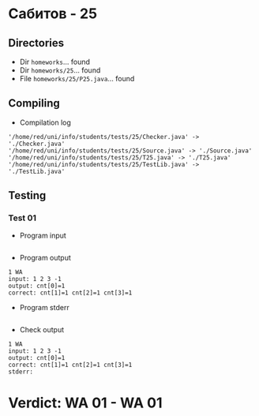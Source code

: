# Сабитов - 25
## Directories
- Dir `homeworks`... found
- Dir `homeworks/25`... found
- File `homeworks/25/P25.java`... found
## Compiling
- Compilation log
```
'/home/red/uni/info/students/tests/25/Checker.java' -> './Checker.java'
'/home/red/uni/info/students/tests/25/Source.java' -> './Source.java'
'/home/red/uni/info/students/tests/25/T25.java' -> './T25.java'
'/home/red/uni/info/students/tests/25/TestLib.java' -> './TestLib.java'

```
## Testing
### Test 01
- Program input
```

```
- Program output
```
1 WA
input: 1 2 3 -1
output: cnt[0]=1 
correct: cnt[1]=1 cnt[2]=1 cnt[3]=1 

```
- Program stderr
```

```
- Check output
```
1 WA
input: 1 2 3 -1
output: cnt[0]=1 
correct: cnt[1]=1 cnt[2]=1 cnt[3]=1 
stderr:

```
# Verdict: **WA 01** - WA 01
